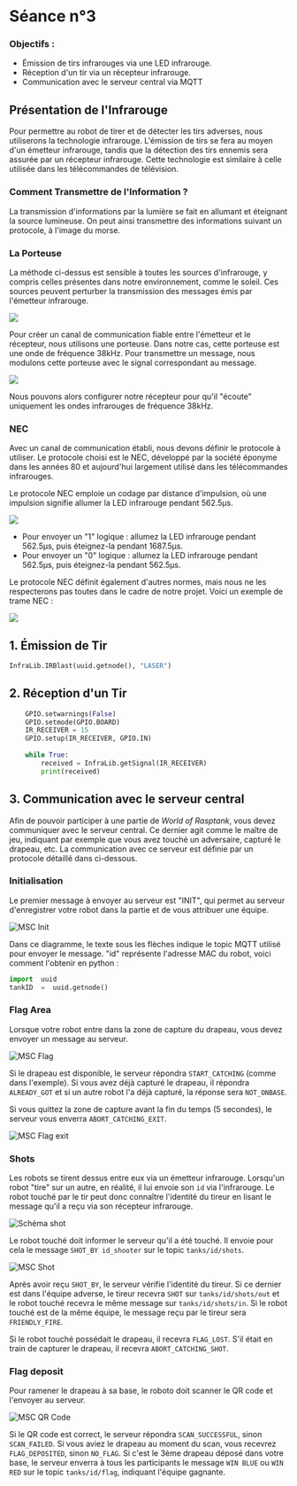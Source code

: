 # Séance n°3

### Objectifs :
- Émission de tirs infrarouges via une LED infrarouge.
- Réception d'un tir via un récepteur infrarouge.
- Communication avec le serveur central via MQTT

## Présentation de l'Infrarouge

Pour permettre au robot de tirer et de détecter les tirs adverses, nous utiliserons la technologie infrarouge. L'émission de tirs se fera au moyen d'un émetteur infrarouge, tandis que la détection des tirs ennemis sera assurée par un récepteur infrarouge. Cette technologie est similaire à celle utilisée dans les télécommandes de télévision.

### Comment Transmettre de l'Information ?

La transmission d'informations par la lumière se fait en allumant et éteignant la source lumineuse. On peut ainsi transmettre des informations suivant un protocole, à l'image du morse.

### La Porteuse

La méthode ci-dessus est sensible à toutes les sources d'infrarouge, y compris celles présentes dans notre environnement, comme le soleil. Ces sources peuvent perturber la transmission des messages émis par l'émetteur infrarouge.

![](images/perturbation_ir.png)

Pour créer un canal de communication fiable entre l'émetteur et le récepteur, nous utilisons une porteuse. Dans notre cas, cette porteuse est une onde de fréquence 38kHz. Pour transmettre un message, nous modulons cette porteuse avec le signal correspondant au message.

![](images/carrier.png)

Nous pouvons alors configurer notre récepteur pour qu'il "écoute" uniquement les ondes infrarouges de fréquence 38kHz.

### NEC

Avec un canal de communication établi, nous devons définir le protocole à utiliser. Le protocole choisi est le NEC, développé par la société éponyme dans les années 80 et aujourd'hui largement utilisé dans les télécommandes infrarouges.

Le protocole NEC emploie un codage par distance d'impulsion, où une impulsion signifie allumer la LED infrarouge pendant 562.5µs.

![](images/necmodulation.png)

- Pour envoyer un "1" logique : allumez la LED infrarouge pendant 562.5µs, puis éteignez-la pendant 1687.5µs.
- Pour envoyer un "0" logique : allumez la LED infrarouge pendant 562.5µs, puis éteignez-la pendant 562.5µs.

Le protocole NEC définit également d'autres normes, mais nous ne les respecterons pas toutes dans le cadre de notre projet. Voici un exemple de trame NEC :

![](images/NECMessageFrame.png)

## 1. Émission de Tir

````python
InfraLib.IRBlast(uuid.getnode(), "LASER")
````

## 2. Réception d'un Tir

````python
    GPIO.setwarnings(False)
    GPIO.setmode(GPIO.BOARD)
    IR_RECEIVER = 15
    GPIO.setup(IR_RECEIVER, GPIO.IN)
        
    while True:
        received = InfraLib.getSignal(IR_RECEIVER)
        print(received)
````

## 3. Communication avec le serveur central

Afin de pouvoir participer à une partie de *World of Rasptank*, vous devez communiquer avec le serveur central. Ce dernier agit comme le maître de jeu, indiquant par exemple que vous avez touché un adversaire, capturé le drapeau, etc. La communication avec ce serveur est définie par un protocole détaillé dans ci-dessous.

### Initialisation

Le premier message à envoyer au serveur est "INIT", qui permet au serveur d'enregistrer votre robot dans la partie et de vous attribuer une équipe.

![MSC Init](images/msc_init.png)

Dans ce diagramme, le texte sous les flèches indique le topic MQTT utilisé pour envoyer le message. "id" représente l'adresse MAC du robot, voici comment l'obtenir en python :

```python
import  uuid
tankID  =  uuid.getnode()
```

### Flag Area

Lorsque votre robot entre dans la zone de capture du drapeau, vous devez envoyer un message au serveur.

![MSC Flag](images/msc_flag.png)

Si le drapeau est disponible, le serveur répondra `START_CATCHING` (comme dans l'exemple). Si vous avez déjà capturé le drapeau, il répondra `ALREADY_GOT` et si un autre robot l'a déjà capturé, la réponse sera `NOT_ONBASE`.

Si vous quittez la zone de capture avant la fin du temps (5 secondes), le serveur vous enverra `ABORT_CATCHING_EXIT`.

![MSC Flag exit](images/msc_flag_exit.png)

### Shots

Les robots se tirent dessus entre eux via un émetteur infrarouge. Lorsqu'un robot "tire" sur un autre, en réalité, il lui envoie son `id` via l'infrarouge. Le robot touché par le tir peut donc connaître l'identité du tireur en lisant le message qu'il a reçu via son récepteur infrarouge.

![Schéma shot](images/schematic_shot.png)

Le robot touché doit informer le serveur qu'il a été touché. Il envoie pour cela le message `SHOT_BY id_shooter` sur le topic `tanks/id/shots`.

![MSC Shot](images/msc_shot.png)

Après avoir reçu `SHOT_BY`, le serveur vérifie l'identité du tireur. Si ce dernier est dans l'équipe adverse, le tireur recevra `SHOT` sur `tanks/id/shots/out` et le robot touché recevra le même message sur `tanks/id/shots/in`. Si le robot touché est de la même équipe, le message reçu par le tireur sera `FRIENDLY_FIRE`.

Si le robot touché possédait le drapeau, il recevra `FLAG_LOST`. S'il était en train de capturer le drapeau, il recevra `ABORT_CATCHING_SHOT`.

### Flag deposit

Pour ramener le drapeau à sa base, le roboto doit scanner le QR code et l'envoyer au serveur.

![MSC QR Code](images/msc_qrcode.png)

Si le QR code est correct, le serveur répondra `SCAN_SUCCESSFUL`, sinon `SCAN_FAILED`. Si vous aviez le drapeau au moment du scan, vous recevrez `FLAG_DEPOSITED`, sinon `NO_FLAG`. Si c'est le 3ème drapeau déposé dans votre base, le serveur enverra à tous les participants le message `WIN BLUE` ou `WIN RED` sur le topic `tanks/id/flag`, indiquant l'équipe gagnante.